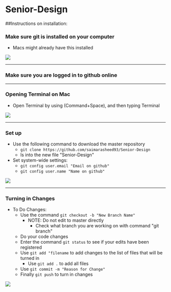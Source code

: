 # Senior-Design

##Instructions on installation:
### Make sure git is installed on your computer
- Macs might already have this installed

![](http://i.imgur.com/AznGUnw.gif)

***

### Make sure you are logged in to github online

***

### Opening Terminal on Mac
- Open Terminal by using (Command+Space), and then typing Terminal

![](http://i.imgur.com/6JjkZf0.gif)

***

### Set up
- Use the following command to download the master repository
	- `git clone https://github.com/saimarasheed93/Senior-Design`
	- ls into the new file "Senior-Design"
- Set system-wide settings:
	- `git config user.email "Email on github"`
	- `git config user.name "Name on github"`

![](http://i.imgur.com/OUkLi.gif)

***

### Turning in Changes
- To Do Changes:
	- Use the command `git checkout -b "New Branch Name"`
		- NOTE: Do not edit to master directly
			- Check what branch you are working on with command
				"git branch"
	- Do your code changes
	- Enter the command `git status` to see if your edits have been registered
	- Use `git add "filename` to add changes to the list of files that will be turned in
		- Use `git add .` to add all files
	- Use `git commit -m "Reason for Change"` 
	- Finally `git push` to turn in changes
	
![](http://i.imgur.com/60bts.gif)

